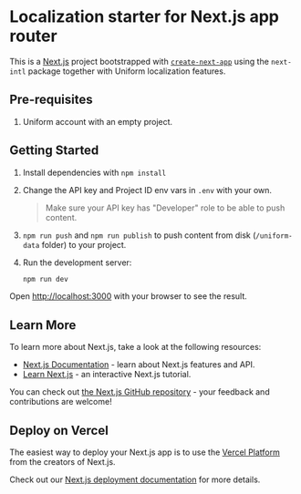 # Localization starter for Next.js app router

This is a [Next.js](https://nextjs.org/) project bootstrapped with [`create-next-app`](https://github.com/vercel/next.js/tree/canary/packages/create-next-app) using the `next-intl` package together with Uniform localization features.

## Pre-requisites

1. Uniform account with an empty project.

## Getting Started

1. Install dependencies with `npm install`
1. Change the API key and Project ID env vars in `.env` with your own.
    > Make sure your API key has "Developer" role to be able to push content.
2. `npm run push` and `npm run publish` to push content from disk (`/uniform-data` folder) to your project. 
3. Run the development server:

    ```bash
    npm run dev
    ```

Open [http://localhost:3000](http://localhost:3000) with your browser to see the result.

## Learn More

To learn more about Next.js, take a look at the following resources:

- [Next.js Documentation](https://nextjs.org/docs) - learn about Next.js features and API.
- [Learn Next.js](https://nextjs.org/learn) - an interactive Next.js tutorial.

You can check out [the Next.js GitHub repository](https://github.com/vercel/next.js/) - your feedback and contributions are welcome!

## Deploy on Vercel

The easiest way to deploy your Next.js app is to use the [Vercel Platform](https://vercel.com/new?utm_medium=default-template&filter=next.js&utm_source=create-next-app&utm_campaign=create-next-app-readme) from the creators of Next.js.

Check out our [Next.js deployment documentation](https://nextjs.org/docs/deployment) for more details.
